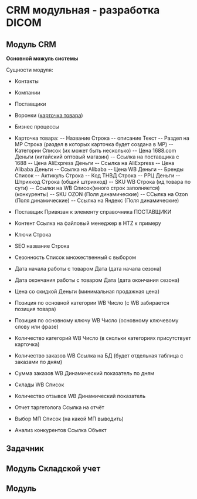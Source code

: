 # CRM модульная - разработка DICOM

## Модуль CRM

**Основной можуль системы**

Сущности модуля:
- Контакты
- Компании
- Поставщики
- Воронки ([карточка товара](#карточка_товара))
- Бизнес процессы


- <a name="карточка_товара">Карточка товара:</a>
 -- Название Строка
 -- описание Текст
 -- Раздел на MP Строка (раздел в которых карточка будет создана в MP)
 -- Категории Список (их может быть несколько)
 -- Цена 1688.com Деньги (китайский оптовый магазин)
 -- Ссылка на поставщика с 1688 
 -- Цена AliExpress Деньги 
 -- Ссылка на AliExpress
 -- Цена Alibaba Деньги
 -- Ссылка на Alibaba
 -- Цена WB Деньги 
 -- Бренды Список 
 -- Актикуль Строка
 -- Код ТНВД Строка
 -- РРЦ Деньги
 -- Штрихкод Строка (общий штрихкод) 
 -- SKU WB Строка (ид товара по сути)
 -- Ссылки на WB Список(много строк заполняется) (конкуренты)
 -- SKU OZON (Поля динамические)
 -- ССылка на Ozon (Поля динамические) 
 -- Ссылка на Яндекс (Поля динамические)
 - Поставщик Привязан к элементу справочника ПОСТАВЩИКИ
 - Контент Ссылка на файловый менеджер в HTZ к примеру
 - Ключи Строка
 - SEO название Строка 
 - Сезонность Список множественный с выбором
 - Дата начала работы с товаром Дата (дата начала сезона)
 - Дата окончания работы с товаром Дата (дата окончания сезона) 
 - Цена со скидкой Деньги (минимальная продажная цена)
 - Позиция по основной категории WB Число (с WB забирается позиция товара)
 - Позиция по основному ключу WB Число (основному ключевому слову или фразе)
 - Количество категорий WB Число (в скольки категориях присутствует карточка)
 - Количество заказов WB Ссылка на БД (будет отдельная таблица с заказами по дням)
 - Сумма заказов WB Динамический показатель по дням
 - Склады WB Список 
 - Количество отзывов WB Динамический показатель 
 - Отчет таргетолога Ссылка на отчёт 
 - Выбор МП Список (на какой МП выводить)
 - Анализ конкурентов Ссылка Объект

## Задачник
## Модуль Складской учет
## Модуль 
